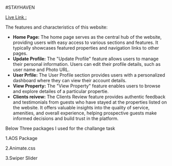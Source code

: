#STAYHAVEN

[Live Link : ](https://stayhaven-46f82.web.app/)

The features and characteristics of this website:

* **Home Page:** The home page serves as the central hub of the website, providing users with easy access to various sections and features. It typically showcases featured properties and navigation links to other pages.
* **Update Profile:** The "Update Profile" feature allows users to manage their personal information. Users can edit their profile details, such as user name and Photo URL.
* **User Prfile:** The User Profile section provides users with a personalized dashboard where they can view their account details.
* **View Property:** The "View Property" feature enables users to browse and explore detailes of a particular propertie.
* **Clients reivew:** The Clients Review feature provides authentic feedback and testimonials from guests who have stayed at the properties listed on the website. It offers valuable insights into the quality of service, amenities, and overall experience, helping prospective guests make informed decisions and build trust in the platform.


Below Three packages I used for the challange task

1.AOS Package 

2.Animate.css 

3.Swiper Slider
